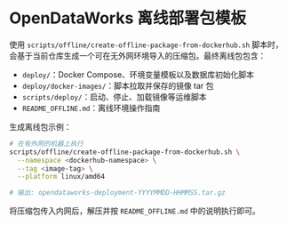 # OpenDataWorks 离线部署包模板

使用 `scripts/offline/create-offline-package-from-dockerhub.sh` 脚本时，会基于当前仓库生成一个可在无外网环境导入的压缩包。最终离线包包含：

- `deploy/`：Docker Compose、环境变量模板以及数据库初始化脚本
- `deploy/docker-images/`：脚本拉取并保存的镜像 tar 包
- `scripts/deploy/`：启动、停止、加载镜像等运维脚本
- `README_OFFLINE.md`：离线环境操作指南

生成离线包示例：

```bash
# 在有外网的机器上执行
scripts/offline/create-offline-package-from-dockerhub.sh \
  --namespace <dockerhub-namespace> \
  --tag <image-tag> \
  --platform linux/amd64

# 输出: opendataworks-deployment-YYYYMMDD-HHMMSS.tar.gz
```

将压缩包传入内网后，解压并按 `README_OFFLINE.md` 中的说明执行即可。
